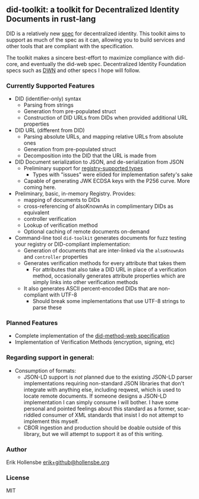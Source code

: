 ## did-toolkit: a toolkit for Decentralized Identity Documents in rust-lang

DID is a relatively new [spec](https://www.w3.org/TR/did-core/) for decentralized
identity. This toolkit aims to support as much of the spec as it can, allowing
you to build services and other tools that are compliant with the
specification.

The toolkit makes a sincere best-effort to maximize compliance with did-core,
and eventually the did-web spec. Decentralized Identity Foundation specs such
as [DWN](https://identity.foundation/decentralized-web-node/spec/) and other
specs I hope will follow.

### Currently Supported Features

-   DID (identifier-only) syntax
    -   Parsing from strings
    -   Generation from pre-populated struct
    -   Construction of DID URLs from DIDs when provided additional URL properties
-   DID URL (different from DID)
    -   Parsing absolute URLs, and mapping relative URLs from absolute ones
    -   Generation from pre-populated struct
    -   Decomposition into the DID that the URL is made from
-   DID Document serialization to JSON, and de-serialization from JSON
    -   Preliminary support for [registry-supported types](https://www.w3.org/TR/did-spec-registries/)
        -   Types with "issues" were elided for implementation safety's sake
    -   Capable of generating JWK ECDSA keys with the P256 curve. More coming here.
-   Preliminary, basic, in-memory Registry. Provides:
    -   mapping of documents to DIDs
    -   cross-referencing of alsoKnownAs in complimentary DIDs as equivalent
    -   controller verification
    -   Lookup of verification method
    -   Optional caching of remote documents on-demand
-   Command-line tool `did-toolkit` generates documents for fuzz testing your registry or DID-compliant implementation:
    -   Generation of documents that are inter-linked via the `alsoKnownAs` and `controller` properties
    -   Generates verification methods for every attribute that takes them
        -   For attributes that also take a DID URL in place of a verification method, occasionally generates attribute properties which are simply links into other verification methods
    -   It also generates ASCII percent-encoded DIDs that are non-compliant with UTF-8
        -   Should break some implementations that use UTF-8 strings to parse these

### Planned Features

-   Complete implementation of the [did-method-web specification](https://w3c-ccg.github.io/did-method-web/)
-   Implementation of Verification Methods (encryption, signing, etc)

### Regarding support in general:

-   Consumption of formats:
    -   JSON-LD support is _not_ planned due to the existing JSON-LD parser
        implementations requiring non-standard JSON libraries that don't
        integrate with anything else, including reqwest, which is used to locate
        remote documents. If someone designs a JSON-LD implementation I can
        simply consume I will bother. I have some personal and pointed feelings
        about this standard as a former, scar-riddled consumer of XML standards
        that insist I do not attempt to implement this myself.
    -   CBOR ingestion and production should be doable outside of this library,
        but we will attempt to support it as of this writing.

### Author

Erik Hollensbe <erik+github@hollensbe.org>

### License

MIT
